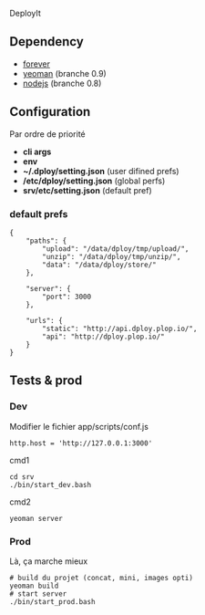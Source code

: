 ﻿DeployIt

Dependency
------------

 * [forever](https://github.com/nodejitsu/forever)
 * [yeoman](http://yeoman.io/) (branche 0.9)
 * [nodejs](http://nodejs.org/) (branche 0.8)


Configuration
----------------

Par ordre de priorité

 * __cli args__
 * __env__
 * __~/.dploy/setting.json__ (user difined prefs)
 * __/etc/dploy/setting.json__ (global perfs)
 * __srv/etc/setting.json__ (default pref)


### default prefs
    {
        "paths": {
            "upload": "/data/dploy/tmp/upload/",
            "unzip": "/data/dploy/tmp/unzip/",
            "data": "/data/dploy/store/"
        },

        "server": {
            "port": 3000
        },

        "urls": {
            "static": "http://api.dploy.plop.io/",
            "api": "http://dploy.plop.io/"
        }
    }



Tests & prod
----------------

### Dev

Modifier le fichier app/scripts/conf.js

    http.host = 'http://127.0.0.1:3000'

cmd1

    cd srv
    ./bin/start_dev.bash

cmd2

    yeoman server


### Prod
Là, ça marche mieux

    # build du projet (concat, mini, images opti)
    yeoman build
    # start server
    ./bin/start_prod.bash
